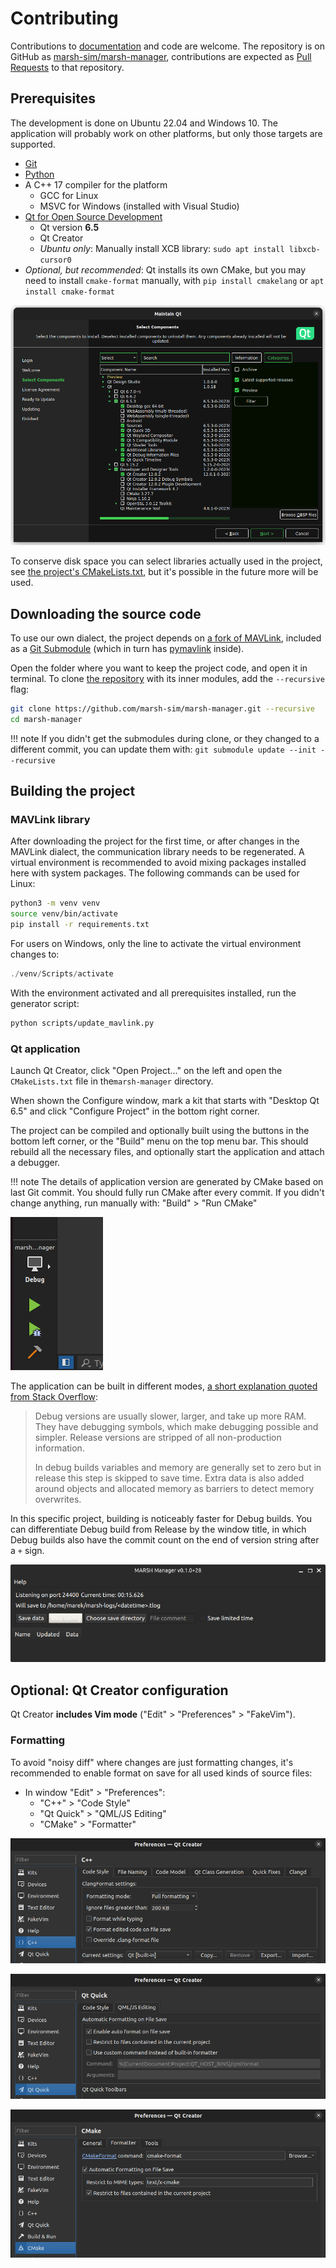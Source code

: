 # Contributing

Contributions to [documentation](../documentation.md) and code are welcome.
The repository is on GitHub as [marsh-sim/marsh-manager](https://github.com/marsh-sim/marsh-manager), contributions are expected as [Pull Requests](https://docs.github.com/en/pull-requests/collaborating-with-pull-requests/proposing-changes-to-your-work-with-pull-requests/about-pull-requests) to that repository.

## Prerequisites

The development is done on Ubuntu 22.04 and Windows 10.
The application will probably work on other platforms, but only those targets are supported.

- [Git](https://git-scm.com/)
- [Python](https://www.python.org/)
- A C++ 17 compiler for the platform
    - GCC for Linux
    - MSVC for Windows (installed with Visual Studio)
- [Qt for Open Source Development](https://www.qt.io/download-open-source)
    - Qt version **6.5**
    - Qt Creator
    - *Ubuntu only*: Manually install XCB library: `sudo apt install libxcb-cursor0`
- *Optional, but recommended*: Qt installs its own CMake, but you may need to install `cmake-format` manually, with `pip install cmakelang` or `apt install cmake-format`

![Selected components in Qt Maintenance Tool](qt_components.png)

To conserve disk space you can select libraries actually used in the project, see [the project's CMakeLists.txt](https://github.com/marsh-sim/marsh-manager/blob/main/CMakeLists.txt), but it's possible in the future more will be used.

## Downloading the source code

To use our own dialect, the project depends on [a fork of MAVLink](https://github.com/marsh-sim/mavlink), included as a [Git Submodule](https://git-scm.com/book/en/v2/Git-Tools-Submodules) (which in turn has [pymavlink](https://github.com/ArduPilot/pymavlink) inside).

Open the folder where you want to keep the project code, and open it in terminal.
To clone [the repository](https://github.com/marsh-sim/marsh-manager) with its inner modules, add the `--recursive` flag:

```bash
git clone https://github.com/marsh-sim/marsh-manager.git --recursive
cd marsh-manager
```

!!! note
    If you didn't get the submodules during clone, or they changed to a different commit, you can update them with: `git submodule update --init --recursive`

## Building the project

### MAVLink library

After downloading the project for the first time, or after changes in the MAVLink dialect, the communication library needs to be regenerated.
A virtual environment is recommended to avoid mixing packages installed here with system packages.
The following commands can be used for Linux:

```bash
python3 -m venv venv
source venv/bin/activate
pip install -r requirements.txt
```

For users on Windows, only the line to activate the virtual environment changes to:

```ps1
./venv/Scripts/activate
```

With the environment activated and all prerequisites installed, run the generator script:

```bash
python scripts/update_mavlink.py
```

### Qt application

Launch Qt Creator, click "Open Project..." on the left and open the `CMakeLists.txt` file in  the`marsh-manager` directory.

When shown the Configure window, mark a kit that starts with "Desktop Qt 6.5" and click "Configure Project" in the bottom right corner.

The project can be compiled and optionally built using the buttons in the bottom left corner, or the "Build" menu on the top menu bar.
This should rebuild all the necessary files, and optionally start the application and attach a debugger.

!!! note
    The details of application version are generated by CMake based on last Git commit.
    You should fully run CMake after every commit. If you didn't change anything, run manually with: "Build"&nbsp;>&nbsp;"Run&nbsp;CMake"

![Build buttons in the corner](build_buttons.png)

The application can be built in different modes, [a short explanation quoted from Stack Overflow](https://stackoverflow.com/questions/8829946/whats-the-difference-between-a-qt-debug-version-and-the-qt-release-version):

> Debug versions are usually slower, larger, and take up more RAM. They have debugging symbols, which make debugging possible and simpler. Release versions are stripped of all non-production information.
>
> In debug builds variables and memory are generally set to zero but in release this step is skipped to save time. Extra data is also added around objects and allocated memory as barriers to detect memory overwrites.

In this specific project, building is noticeably faster for Debug builds.
You can differentiate Debug build from Release by the window title, in which Debug builds also have the commit count on the end of version string after a `+` sign.

![Screenshot of MARSH Manager window with visible version](version_window.png)

## Optional: Qt Creator configuration

Qt Creator **includes Vim mode** ("Edit" > "Preferences" > "FakeVim").

### Formatting

To avoid "noisy diff" where changes are just formatting changes, it's recommended to enable format on save for all used kinds of source files:

- In window "Edit" > "Preferences":
    - "C++" > "Code Style"
    - "Qt Quick" > "QML/JS Editing"
    - "CMake" > "Formatter"

![Setting for C++](format_cpp.png)

![Setting for QML](format_qml.png)

![Setting for CMake](format_cmake.png)
